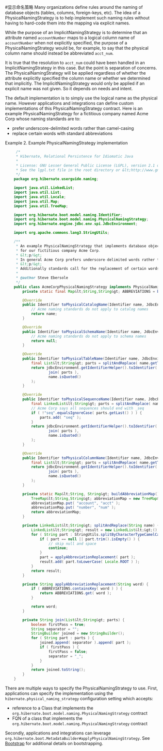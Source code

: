 #显示命名策略
   Many organizations define rules around the naming of database objects (tables, columns, foreign-keys, etc).
The idea of a PhysicalNamingStrategy is to help implement such naming rules without having to hard-code them into the mapping via explicit names.

While the purpose of an ImplicitNamingStrategy is to determine that an attribute named `accountNumber` maps to
a logical column name of `accountNumber` when not explicitly specified, the purpose of a PhysicalNamingStrategy
would be, for example, to say that the physical column name should instead be abbreviated `acct_num`.

It is true that the resolution to `acct_num` could have been handled in an ImplicitNamingStrategy in this case.
But the point is separation of concerns. The PhysicalNamingStrategy will be applied regardless of whether
the attribute explicitly specified the column name or whether we determined that implicitly. The
ImplicitNamingStrategy would only be applied if an explicit name was not given. So it depends on needs
and intent.


The default implementation is to simply use the logical name as the physical name. However
applications and integrations can define custom implementations of this PhysicalNamingStrategy
contract. Here is an example PhysicalNamingStrategy for a fictitious company named Acme Corp
whose naming standards are to:

* prefer underscore-delimited words rather than camel-casing
* replace certain words with standard abbreviations

Example 2. Example PhysicalNamingStrategy implementation
```java
     /*
     * Hibernate, Relational Persistence for Idiomatic Java
     *
     * License: GNU Lesser General Public License (LGPL), version 2.1 or later.
     * See the lgpl.txt file in the root directory or &lt;http://www.gnu.org/licenses/lgpl-2.1.html&gt;.
     */
    package org.hibernate.userguide.naming;

    import java.util.LinkedList;
    import java.util.List;
    import java.util.Locale;
    import java.util.Map;
    import java.util.TreeMap;

    import org.hibernate.boot.model.naming.Identifier;
    import org.hibernate.boot.model.naming.PhysicalNamingStrategy;
    import org.hibernate.engine.jdbc.env.spi.JdbcEnvironment;

    import org.apache.commons.lang3.StringUtils;

    /**
     * An example PhysicalNamingStrategy that implements database object naming standards
     * for our fictitious company Acme Corp.
     * &lt;p/&gt;
     * In general Acme Corp prefers underscore-delimited words rather than camel casing.
     * &lt;p/&gt;
     * Additionally standards call for the replacement of certain words with abbreviations.
     *
     * @author Steve Ebersole
     */
    public class AcmeCorpPhysicalNamingStrategy implements PhysicalNamingStrategy {
    	private static final Map&lt;String,String&gt; ABBREVIATIONS = buildAbbreviationMap();

    	@Override
    	public Identifier toPhysicalCatalogName(Identifier name, JdbcEnvironment jdbcEnvironment) {
    		// Acme naming standards do not apply to catalog names
    		return name;
    	}

    	@Override
    	public Identifier toPhysicalSchemaName(Identifier name, JdbcEnvironment jdbcEnvironment) {
    		// Acme naming standards do not apply to schema names
    		return null;
    	}

    	@Override
    	public Identifier toPhysicalTableName(Identifier name, JdbcEnvironment jdbcEnvironment) {
    		final List&lt;String&gt; parts = splitAndReplace( name.getText() );
    		return jdbcEnvironment.getIdentifierHelper().toIdentifier(
    				join( parts ),
    				name.isQuoted()
    		);
    	}

    	@Override
    	public Identifier toPhysicalSequenceName(Identifier name, JdbcEnvironment jdbcEnvironment) {
    		final LinkedList&lt;String&gt; parts = splitAndReplace( name.getText() );
    		// Acme Corp says all sequences should end with _seq
    		if ( !"seq".equalsIgnoreCase( parts.getLast() ) ) {
    			parts.add( "seq" );
    		}
    		return jdbcEnvironment.getIdentifierHelper().toIdentifier(
    				join( parts ),
    				name.isQuoted()
    		);
    	}

    	@Override
    	public Identifier toPhysicalColumnName(Identifier name, JdbcEnvironment jdbcEnvironment) {
    		final List&lt;String&gt; parts = splitAndReplace( name.getText() );
    		return jdbcEnvironment.getIdentifierHelper().toIdentifier(
    				join( parts ),
    				name.isQuoted()
    		);
    	}

    	private static Map&lt;String, String&gt; buildAbbreviationMap() {
    		TreeMap&lt;String,String&gt; abbreviationMap = new TreeMap&lt;&gt; ( String.CASE_INSENSITIVE_ORDER );
    		abbreviationMap.put( "account", "acct" );
    		abbreviationMap.put( "number", "num" );
    		return abbreviationMap;
    	}

    	private LinkedList&lt;String&gt; splitAndReplace(String name) {
    		LinkedList&lt;String&gt; result = new LinkedList&lt;&gt;();
    		for ( String part : StringUtils.splitByCharacterTypeCamelCase( name ) ) {
    			if ( part == null || part.trim().isEmpty() ) {
    				// skip null and space
    				continue;
    			}
    			part = applyAbbreviationReplacement( part );
    			result.add( part.toLowerCase( Locale.ROOT ) );
    		}
    		return result;
    	}

    	private String applyAbbreviationReplacement(String word) {
    		if ( ABBREVIATIONS.containsKey( word ) ) {
    			return ABBREVIATIONS.get( word );
    		}

    		return word;
    	}

    	private String join(List&lt;String&gt; parts) {
    		boolean firstPass = true;
    		String separator = "";
    		StringBuilder joined = new StringBuilder();
    		for ( String part : parts ) {
    			joined.append( separator ).append( part );
    			if ( firstPass ) {
    				firstPass = false;
    				separator = "_";
    			}
    		}
    		return joined.toString();
    	}
    }
```
There are multiple ways to specify the PhysicalNamingStrategy to use. First, applications can specify
the implementation using the `hibernate.physical_naming_strategy` configuration setting which accepts:


* reference to a Class that implements the `org.hibernate.boot.model.naming.PhysicalNamingStrategy` contract
* FQN of a class that implements the `org.hibernate.boot.model.naming.PhysicalNamingStrategy` contract


Secondly, applications and integrations can leverage `org.hibernate.boot.MetadataBuilder#applyPhysicalNamingStrategy`.
See [Bootstrap](#bootstrap) for additional details on bootstrapping.